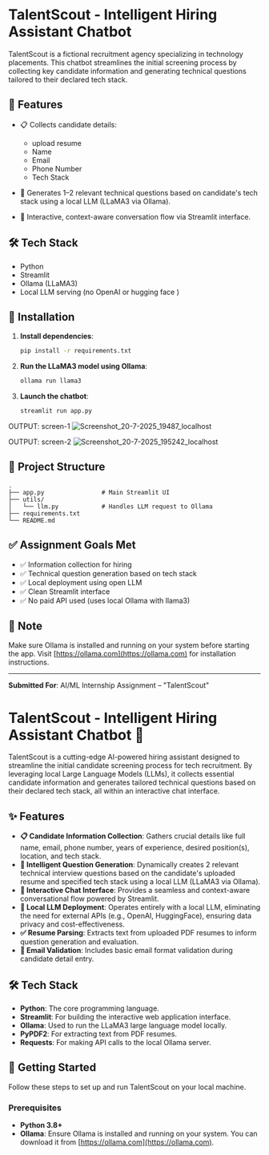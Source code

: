 # TalentScout - Intelligent Hiring Assistant Chatbot

TalentScout is a fictional recruitment agency specializing in technology placements. This chatbot streamlines the initial screening process by collecting key candidate information and generating technical questions tailored to their declared tech stack.

## 🚀 Features

- 📋 Collects candidate details:
  - upload resume
  - Name
  - Email
  - Phone Number
  - Tech Stack

- 🧠 Generates 1–2 relevant technical questions based on candidate's tech stack using a local LLM (LLaMA3 via Ollama).

- 💬 Interactive, context-aware conversation flow via Streamlit interface.

## 🛠️ Tech Stack

- Python
- Streamlit
- Ollama (LLaMA3)
- Local LLM serving (no OpenAI or hugging face  )

## 🧾 Installation

1. **Install dependencies**:
    ```bash
    pip install -r requirements.txt
    ```

2. **Run the LLaMA3 model using Ollama**:
    ```bash
    ollama run llama3
    ```

3. **Launch the chatbot**:
    ```bash
    streamlit run app.py
    ```

OUTPUT: screen-1
![Screenshot_20-7-2025_19487_localhost](https://github.com/user-attachments/assets/321a1e09-3841-4678-b7b8-94166909bac2)

OUTPUT: screen-2
![Screenshot_20-7-2025_195242_localhost](https://github.com/user-attachments/assets/a9a62e33-35a1-4df9-a4c2-cfadbdcc35ff)


## 📂 Project Structure

```
.
├── app.py                # Main Streamlit UI
├── utils/
│   └── llm.py            # Handles LLM request to Ollama
├── requirements.txt
└── README.md
```

## ✅ Assignment Goals Met

- ✅ Information collection for hiring
- ✅ Technical question generation based on tech stack
- ✅ Local deployment using open LLM
- ✅ Clean Streamlit interface
- ✅ No paid API used (uses local Ollama with llama3)

## 📌 Note
Make sure Ollama is installed and running on your system before starting the app. Visit [https://ollama.com](https://ollama.com) for installation instructions.

---

**Submitted For**: AI/ML Internship Assignment – "TalentScout"


# TalentScout - Intelligent Hiring Assistant Chatbot 🤖

TalentScout is a cutting-edge AI-powered hiring assistant designed to streamline the initial candidate screening process for tech recruitment. By leveraging local Large Language Models (LLMs), it collects essential candidate information and generates tailored technical questions based on their declared tech stack, all within an interactive chat interface.

## ✨ Features

  * **📋 Candidate Information Collection**: Gathers crucial details like full name, email, phone number, years of experience, desired position(s), location, and tech stack.
  * **🧠 Intelligent Question Generation**: Dynamically creates 2 relevant technical interview questions based on the candidate's uploaded resume and specified tech stack using a local LLM (LLaMA3 via Ollama).
  * **💬 Interactive Chat Interface**: Provides a seamless and context-aware conversational flow powered by Streamlit.
  * **🚫 Local LLM Deployment**: Operates entirely with a local LLM, eliminating the need for external APIs (e.g., OpenAI, HuggingFace), ensuring data privacy and cost-effectiveness.
  * **✅ Resume Parsing**: Extracts text from uploaded PDF resumes to inform question generation and evaluation.
  * **📧 Email Validation**: Includes basic email format validation during candidate detail entry.

## 🛠️ Tech Stack

  * **Python**: The core programming language.
  * **Streamlit**: For building the interactive web application interface.
  * **Ollama**: Used to run the LLaMA3 large language model locally.
  * **PyPDF2**: For extracting text from PDF resumes.
  * **Requests**: For making API calls to the local Ollama server.

## 🚀 Getting Started

Follow these steps to set up and run TalentScout on your local machine.

### Prerequisites

  * **Python 3.8+**
  * **Ollama**: Ensure Ollama is installed and running on your system. You can download it from [https://ollama.com](https://ollama.com).

